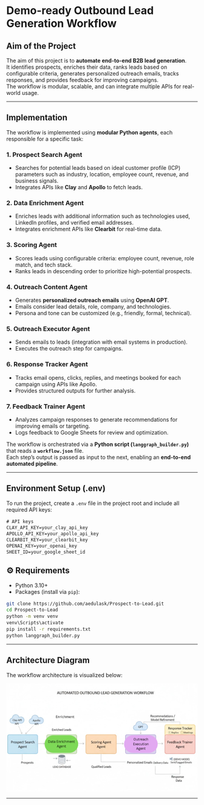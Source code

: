 # Demo-ready Outbound Lead Generation Workflow

## Aim of the Project
The aim of this project is to **automate end-to-end B2B lead generation**.  
It identifies prospects, enriches their data, ranks leads based on configurable criteria, generates personalized outreach emails, tracks responses, and provides feedback for improving campaigns.  
The workflow is modular, scalable, and can integrate multiple APIs for real-world usage.

---

## Implementation
The workflow is implemented using **modular Python agents**, each responsible for a specific task:

### 1. Prospect Search Agent
- Searches for potential leads based on ideal customer profile (ICP) parameters such as industry, location, employee count, revenue, and business signals.
- Integrates APIs like **Clay** and **Apollo** to fetch leads.

### 2. Data Enrichment Agent
- Enriches leads with additional information such as technologies used, LinkedIn profiles, and verified email addresses.
- Integrates enrichment APIs like **Clearbit** for real-time data.

### 3. Scoring Agent
- Scores leads using configurable criteria: employee count, revenue, role match, and tech stack.
- Ranks leads in descending order to prioritize high-potential prospects.

### 4. Outreach Content Agent
- Generates **personalized outreach emails** using **OpenAI GPT**.
- Emails consider lead details, role, company, and technologies.
- Persona and tone can be customized (e.g., friendly, formal, technical).

### 5. Outreach Executor Agent
- Sends emails to leads (integration with email systems in production).
- Executes the outreach step for campaigns.

### 6. Response Tracker Agent
- Tracks email opens, clicks, replies, and meetings booked for each campaign using APIs like Apollo.
- Provides structured outputs for further analysis.

### 7. Feedback Trainer Agent
- Analyzes campaign responses to generate recommendations for improving emails or targeting.
- Logs feedback to Google Sheets for review and optimization.

The workflow is orchestrated via a **Python script (`langgraph_builder.py`)** that reads a **`workflow.json`** file.  
Each step’s output is passed as input to the next, enabling an **end-to-end automated pipeline**.

---

## Environment Setup (.env)
To run the project, create a `.env` file in the project root and include all required API keys:

```env
# API keys
CLAY_API_KEY=your_clay_api_key
APOLLO_API_KEY=your_apollo_api_key
CLEARBIT_KEY=your_clearbit_key
OPENAI_KEY=your_openai_key
SHEET_ID=your_google_sheet_id
```


## ⚙️ Requirements

- Python 3.10+
- Packages (install via `pip`):
```bash
git clone https://github.com/aedulask/Prospect-to-Lead.git
cd Prospect-to-Lead
python -m venv venv
venv\Scripts\activate     
pip install -r requirements.txt  
python langgraph_builder.py
```


---

## Architecture Diagram
The workflow architecture is visualized below:

![Architecture Diagram](images/architecture_diagram.png)

---



